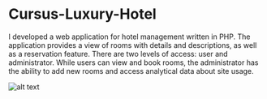 # Cursus-Luxury-Hotel

I developed a web application for hotel management written in PHP. The application provides a view of rooms with details and descriptions, as well as a reservation feature. There are two levels of access: user and administrator. While users can view and book rooms, the administrator has the ability to add new rooms and access analytical data about site usage.

![alt text](https://i.ibb.co/6s62XRC/image.png)

